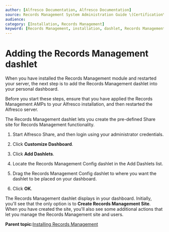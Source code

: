 ```yaml
---
author: [Alfresco Documentation, Alfresco Documentation]
source: Records Management System Administration Guide \(Certification\)
audience: 
category: [Installation, Records Management]
keyword: [Records Management, installation, dashlet, Records Management installation dashlet]
---
```


# Adding the Records Management dashlet

When you have installed the Records Management module and restarted your server, the next step is to add the Records Management dashlet into your personal dashboard.

Before you start these steps, ensure that you have applied the Records Management AMPs to your Alfresco installation, and then restarted the Alfresco server.

The Records Management dashlet lets you create the pre-defined Share site for Records Management functionality.

1.  Start Alfresco Share, and then login using your administrator credentials.

2.  Click **Customize Dashboard**.

3.  Click **Add Dashlets**.

4.  Locate the Records Management Config dashlet in the Add Dashlets list.

5.  Drag the Records Management Config dashlet to where you want the dashlet to be placed on your dashboard.

6.  Click **OK**.


The Records Management dashlet displays in your dashboard. Initially, you'll see that the only option is to **Create Records Management Site**. When you have created the site, you'll also see some additional actions that let you manage the Records Management site and users.

**Parent topic:**[Installing Records Management](../tasks/rm-install-proc.md)

